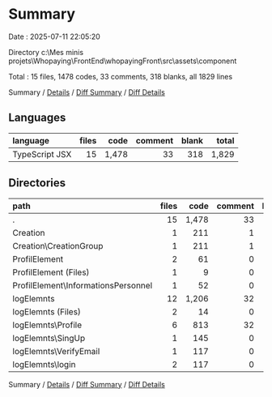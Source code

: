 # Summary

Date : 2025-07-11 22:05:20

Directory c:\\Mes minis projets\\Whopaying\\FrontEnd\\whopayingFront\\src\\assets\\component

Total : 15 files,  1478 codes, 33 comments, 318 blanks, all 1829 lines

Summary / [Details](details.md) / [Diff Summary](diff.md) / [Diff Details](diff-details.md)

## Languages
| language | files | code | comment | blank | total |
| :--- | ---: | ---: | ---: | ---: | ---: |
| TypeScript JSX | 15 | 1,478 | 33 | 318 | 1,829 |

## Directories
| path | files | code | comment | blank | total |
| :--- | ---: | ---: | ---: | ---: | ---: |
| . | 15 | 1,478 | 33 | 318 | 1,829 |
| Creation | 1 | 211 | 1 | 24 | 236 |
| Creation\\CreationGroup | 1 | 211 | 1 | 24 | 236 |
| ProfilElement | 2 | 61 | 0 | 16 | 77 |
| ProfilElement (Files) | 1 | 9 | 0 | 5 | 14 |
| ProfilElement\\InformationsPersonnel | 1 | 52 | 0 | 11 | 63 |
| logElemnts | 12 | 1,206 | 32 | 278 | 1,516 |
| logElemnts (Files) | 2 | 14 | 0 | 15 | 29 |
| logElemnts\\Profile | 6 | 813 | 32 | 185 | 1,030 |
| logElemnts\\SingUp | 1 | 145 | 0 | 19 | 164 |
| logElemnts\\VerifyEmail | 1 | 117 | 0 | 12 | 129 |
| logElemnts\\login | 2 | 117 | 0 | 47 | 164 |

Summary / [Details](details.md) / [Diff Summary](diff.md) / [Diff Details](diff-details.md)